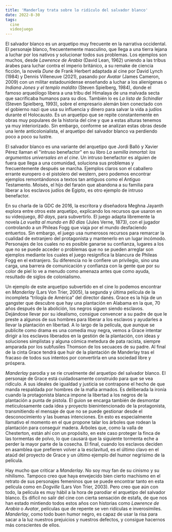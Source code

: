 ```yaml
---
title: 'Manderlay trata sobre lo ridículo del salvador blanco'
date: 2022-8-30
tags:
  cine
  videojuego
---
```

El salvador blanco es un arquetipo muy frecuente en la narrativa occidental. El personaje blanco, frecuentemente masculino, que llega a una tierra lejana a luchar por los nativos y solucionar todos sus problemas. Los ejemplos son muchos, desde *Lawrence de Arabia* (David Lean, 1962) uniendo a las tribus árabes para luchar contra el imperio británico, a su remake de ciencia ficción, la novela *Dune* de Frank Herbert adaptada al cine por David Lynch (1984) y Dennis Villeneuve (2021), pasando por *Avatar* (James Cameron, 2009) con un militar estadounidense enseñando a luchar a los alienígenas o *Indiana Jones y el templo maldito* (Steven Spielberg, 1984), donde el famoso arqueólogo libera a una tribu del Himalaya de una malvada secta que sacrificaba humanos para su dios. También lo es *La lista de Schindler* (Steven Spielberg, 1993), sobre el empresario alemán bien conectado con el gobierno nazi que usa su influencia y dinero para salvar la vida a judíos durante el Holocausto. Es un arquetipo que se repite constantemente en obras muy populares de la historia del cine y que a estas alturas tenemos ya muy interiorizado. Sin embargo, conforme se analizan estas obras desde una lente anticolonialista, el arquetipo del salvador blanco va perdiendo poco a poco su lustre.

El salvador blanco es una variante del arquetipo que Jordi Balló y Xavier Pérez llaman el "intruso benefactor" en su libro *La semilla inmortal: los argumentos universales en el cine*. Un intruso benefactor es alguien de fuera que llega a una comunidad, soluciona sus problemas y frecuentemente después se marcha. Ejemplos claros son el caballero errante europero o el pistolero del western, pero podemos encontrar ejemplos remontándonos a textos tan antiguos como el Antiguo Testamento. Moisés, el hijo del faraón que abandona a su familia para liberar a los esclavos judíos de Egipto, es otro ejemplo de intruso benefactor.

En su charla de la GDC de 2016, la escritora y diseñadora Meghna Jayanth explora entre otros este arquetipo, explicando los recursos que usaron en su videojuego, *80 days*, para subvertirlo. El juego adapta libremente la novela *La vuelta al mundo en 80 días* (Jules Verne, 1873), con el jugador controlando a un Phileas Fogg que viaja por el mundo desfaciendo entuertos. Sin embargo, el juego usa numerosos recursos para remarcar la cualidad de extranjero del protagonista y mantenerlo en un lugar incómodo. Personajes de los cuales no es posible ganarse su confianza, lugares a los que no se puede acceder o problemas que no se pueden arreglar son ejemplos mediante los cuales el juego resignifica la blancura de Phileas Fogg en el extranjero. Su diferencia no le confiere un privilegio, sino una carga, una barrera de comunicación y confianza con la gente que por su color de piel lo ve a menudo como amenaza antes que como ayuda, resultado de siglos de colonialismo.

Un ejemplo de este arquetipo subvertido en el cine lo podemos encontrar en *Manderlay* (Lars Von Trier, 2005), la segunda y última película de la incompleta “trilogía de América” del director danés. Grace es la hija de un gangster que descubre que hay una plantación en Alabama en la que, 70 años después de la abolición, los negros siguen siendo esclavos. Dejándose llevar por su idealismo, consigue convencer a su padre de que le preste a algunos de sus hombres para liberar a los esclavos y ayudarles a llevar la plantación en libertad. A lo largo de la película, que aunque se publicite como drama es una comedia muy negra, vemos a Grace intentar dirigir a los esclavos liberados en la gestión de la plantación, con ideas y soluciones simplistas y alguna cómica metedura de pata racista, siempre amparada por los subfusiles Thomson de los secuaces de su padre. Al final de la cinta Grace tendrá que huir de la plantación de Manderlay tras el fracaso de todos sus intentos por convertirla en una sociedad libre y próspera.

*Manderlay* parodia y se ríe cruelmente del arquetipo del salvador blanco. El personaje de Grace está cuidadosamente construido para que se vea ridículo. A sus ideales de igualdad y justicia se contrapone el hecho de que manda respaldada por hombres de la mafia armados. Es deliberada la ironía cuando la protagonista blanca impone la libertad a los negros de la plantación a punta de pistola. El guion se encarga también de desmontar meticulosamente cada idea y proyecto bienintencionado de la protagonista, transmitiendo el mensaje de que no se puede gestionar desde el desconocimiento y las buenas intenciones. En esto es especialmente llamativo el momento en el que propone talar los árboles que rodean la plantación para conseguir madera. Árboles que, como la valla de Chesterton, están ahí con un propósito, en este caso proteger la finca de las tormentas de polvo, lo que causará que la siguiente tormenta eche a perder la mayor parte de la cosecha. El final, cuando los esclavos deciden en asamblea que prefieren volver a la esclavitud, es el último clavo en el ataúd del proyecto de Grace y un último ejemplo del humor negrísimo de la película.

Hay mucho que criticar a *Manderlay*. No soy muy fan de su cinismo y su nihilismo. Tampoco creo que haya envejecido bien cierto machismo en el retrato de sus personajes femeninos que se puede encontrar tanto en esta película como en *Dogville* (Lars Von Trier, 2003). Pero creo que aún con todo, la película es muy hábil a la hora de parodiar el arquetipo del salvador blanco. Es difícil no salir del cine con cierta sensación de estafa, de que nos han estado mintiendo todos estos años con historias como *Lawrence de Arabia* o *Avatar*, películas que de repente se ven ridículas e inverosímiles. *Manderlay*, como todo buen humor negro, es capaz de usar la risa para sacar a la luz nuestros prejuicios y nuestros defectos, y consigue hacernos más conscientes de ellos.
